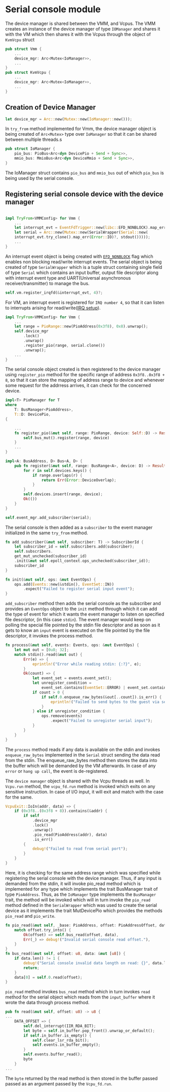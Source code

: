 # Serial console module
The device manager is shared between the VMM, and Vcpus. The VMM creates an instance of the device manager of type `IOManager` and shares it with the VM which then shares it with the Vcpus through the object of `KvmVcpu` struct

```rust
pub struct Vmm {
    ...
    device_mgr: Arc<Mutex<IoManager>>,
    ...
}
pub struct KvmVcpu {
    ...
    device_mgr: Arc<Mutex<IoManager>>,
    ...
}

```

## Creation of Device Manager
```rust
let device_mgr = Arc::new(Mutex::new(IoManager::new()));
```
In `try_from` method implemented for Vmm, the device manager object is being created of `Arc<Mutex>` type over `IoManager` so that it can be shared between multiple threads.s

```rust
pub struct IoManager {
    pio_bus: PioBus<Arc<dyn DevicePio + Send + Sync>>,
    mmio_bus: MmioBus<Arc<dyn DeviceMmio + Send + Sync>>,
}
```
The IoManager struct contains `pio_bus` and `mmio_bus` out of which `pio_bus` is being used by the serial console.
## Registering serial console device with the device manager

```rust

impl TryFrom<VMMConfig> for Vmm {
    ...
    let interrupt_evt = EventFdTrigger::new(libc::EFD_NONBLOCK).map_err(Error::IO)?;
    let serial = Arc::new(Mutex::new(SerialWrapper(Serial::new(
    interrupt_evt.try_clone().map_err(Error::IO)?, stdout()))));
    ...
}
```

An interrupt event object is being created with [`EFD_NONBLOCK`](https://man7.org/linux/man-pages/man2/eventfd.2.html) flag which enables non blocking read/write interrupt events. The serial object is being created of type `SerialWrapper` which is a tuple struct containing single field of type `Serial` which contains an input buffer, output file descriptor along with interrupt event type and UART(Universal asynchronous receiver/transmitter) to manage the bus.

```rust
self.vm.register_irqfd(&interrupt_evt, 4)?;
```
For VM, an interrupt event is registered for `IRQ number 4`, so that it can listen to interrupts arising for read/write([IRQ setup](https://tldp.org/HOWTO/Serial-HOWTO-8.html)).

```rust
impl TryFrom<VMMConfig> for Vmm {
    ...
    let range = PioRange::new(PioAddress(0x3f8), 0x8).unwrap();
    self.device_mgr
        .lock()
        .unwrap()
        .register_pio(range, serial.clone())
        .unwrap();
    ...
}
```
The serial console object created is then registered to the device manager using `register_pio` method for the specific range of address `0x3f8..0x3f8 + 8`, so that it can store the mapping of address range to device and whenever some request for the addrress arrives, it can check for the concerned device.
```rust
impl<T> PioManager for T
where
    T: BusManager<PioAddress>,
    T::D: DevicePio,
{

    ...
    fn register_pio(&mut self, range: PioRange, device: Self::D) -> Result<(), bus::Error> {
        self.bus_mut().register(range, device)
    }
    ...
}

impl<A: BusAddress, D> Bus<A, D> {
    pub fn register(&mut self, range: BusRange<A>, device: D) -> Result<(), Error> {
        for r in self.devices.keys() {
            if range.overlaps(r) {
                return Err(Error::DeviceOverlap);
            }
        }
        self.devices.insert(range, device);
        Ok(())
    }
}
```

```rust
self.event_mgr.add_subscriber(serial);
```
The serial console is then added as a `subscriber` to the event manager initialized in the same `try_from` method.
```rust
fn add_subscriber(&mut self, subscriber: T) -> SubscriberId {
    let subscriber_id = self.subscribers.add(subscriber);
    self.subscribers.
    get_mut_unchecked(subscriber_id)
    .init(&mut self.epoll_context.ops_unchecked(subscriber_id));
    subscriber_id
}

fn init(&mut self, ops: &mut EventOps) {
    ops.add(Events::new(&stdin(), EventSet::IN))
        .expect("Failed to register serial input event");
}
```

`add_subscriber` method then adds the serial console as the subscriber and provides an `EventOps` object to the `init` method through which it can add the type of event for which it wants the event manager to listen on specified file descriptor, (in this case `stdin`). The event manager would keep on polling the special file pointed by the stdin file descriptor and as soon as it gets to know an `input` event is executed on the file pointed by the file descriptor, it invokes the process method.

```rust
fn process(&mut self, events: Events, ops: &mut EventOps) {
    let mut out = [0u8; 32];
    match stdin().read(&mut out) {
        Err(e) => {
            eprintln!("Error while reading stdin: {:?}", e);
        }
        Ok(count) => {
            let event_set = events.event_set();
            let unregister_condition =
                event_set.contains(EventSet::ERROR) | event_set.contains(EventSet::HANG_UP);
            if count > 0 {
                if self.0.enqueue_raw_bytes(&out[..count]).is_err() {
                    eprintln!("Failed to send bytes to the guest via serial input");
                }
            } else if unregister_condition {
                ops.remove(events)
                    .expect("Failed to unregister serial input");
            }
        }
    }
}
```
The `process` method reads if any data is available on the stdin and invokes `enqueue_raw_bytes` implemented in the `Serial` struct sending the data read from the stdin. The enqueue_raw_bytes method then stores the data into the buffer which will be demanded by the VM afterwards. In case of any `error` or `hang up call`, the event is de-registered.

The `device manager` object is shared with the Vcpu threads as well. In `Vcpu.run` method, the `vcpu_fd.run` method is invoked which exits on any sensitive instruction. In case of I/O input, it will exit and match with the case for the same.
```rust
VcpuExit::IoIn(addr, data) => {
    if (0x3f8..(0x3f8 + 8)).contains(&addr) {
        if self
            .device_mgr
            .lock()
            .unwrap()
            .pio_read(PioAddress(addr), data)
            .is_err()
        {
            debug!("Failed to read from serial port");
        }
    }
}
```
Here, it is checking for the same address range which was specified while registering the serial console with the device manager. Thus, if any input is demanded from the stdin, it will invoke pio_read method which is implemented for any type which implements the trait BusManager trait of type `PioAddress`. Thus, as the `IoManager` type implements the `BusManager` trait, the method will be invoked which will in turn invoke the `pio_read` method defined in the `SerialWrapper` which was used to create the serial device as it implements the trait MutDevicePio which provides the methods `pio_read` and `pio_write`. 


```rust
fn pio_read(&mut self, _base: PioAddress, offset: PioAddressOffset, data: &mut [u8]) {
    match offset.try_into() {
        Ok(offset) => self.bus_read(offset, data),
        Err(_) => debug!("Invalid serial console read offset."),
    }
}
fn bus_read(&mut self, offset: u8, data: &mut [u8]) {
    if data.len() != 1 {
        debug!("Serial console invalid data length on read: {}", data.len());
        return;
    }
    data[0] = self.0.read(offset);
}
```
`pio_read` method invokes `bus_read` method which in turn invokes `read` method for the serial object which reads from the `input_buffer` where it wrote the data through process method.


```rust
pub fn read(&mut self, offset: u8) -> u8 {
...
    DATA_OFFSET => {
        self.del_interrupt(IIR_RDA_BIT);
        let byte = self.in_buffer.pop_front().unwrap_or_default();
        if self.in_buffer.is_empty() {
            self.clear_lsr_rda_bit();
            self.events.in_buffer_empty();
        }
        self.events.buffer_read();
        byte
    }
...
```
The `byte` returned by the read method is then stored in the buffer passed passed as an argument passed by the `Vcpu_fd.run`.